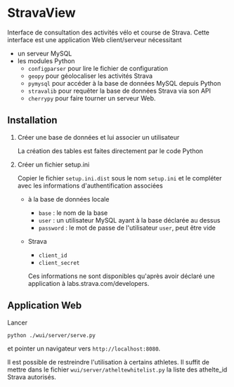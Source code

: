 # StravaView
Interface de consultation des activités vélo et course de Strava. Cette interface
est une application Web client/serveur nécessitant
* un serveur MySQL
* les modules Python 
    * ``configparser`` pour lire le fichier de configuration
    * ``geopy`` pour géolocaliser les activités Strava
    * ``pymysql`` pour accéder à la base de données MySQL depuis Python
    * ``stravalib`` pour requêter la base de données Strava via son API
    * ``cherrypy`` pour faire tourner un serveur Web.


## Installation

1. Créer une base de données et lui associer un utilisateur

    La création des tables est faites directement par le code Python

1. Créer un fichier setup.ini

    Copier le fichier ``setup.ini.dist`` sous le nom ``setup.ini`` et
    le compléter avec les informations d'authentification associées 
    * à la base de données locale 
        * ``base`` : le nom de la base
        * ``user`` : un utilisateur MySQL ayant à la base déclarée au dessus
        * ``password`` : le mot de passe de l'utilisateur ``user``, peut être vide
    * Strava
        * ``client_id``
        * ``client_secret``

        Ces informations ne sont disponibles qu'après avoir déclaré une
        application à labs.strava.com/developers.


## Application Web

Lancer
```
python ./wui/server/serve.py
```
et pointer un navigateur vers `http://localhost:8080`.

Il est possible de restreindre l'utilisation à certains athletes. Il suffit
de mettre dans le fichier `wui/server/atheltewhitelist.py` la liste des
athelte_id Strava autorisés.
    
